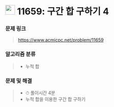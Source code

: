 # <img src="https://d2gd6pc034wcta.cloudfront.net/tier/8.svg" width="30">  11659: 구간 합 구하기 4

### 문제 링크

> https://www.acmicpc.net/problem/11659



### 알고리즘 분류

>- 누적 합



### 문제 및 해결

>- ⏱ 풀이시간 4분
>- 누적 합을 이용한 구간 합 구하기

